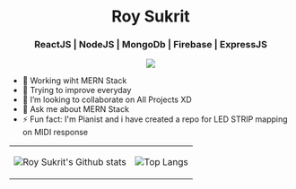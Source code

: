 <h1 align="center"> Roy Sukrit </h1>

<h3 align="center"> ReactJS | NodeJS | MongoDb | Firebase | ExpressJS  </h3>

<p align="center">
    
<a href="https://www.linkedin.com/in/sukrit-roy-chowdhury-398030146/">
    <img src="https://img.shields.io/badge/linkedin%20-%230077B5.svg?&style=for-the-badge&logo=linkedin&logoColor=white"/>
</a>

- 🔭 Working wiht MERN Stack 
- 🌱 Trying to improve everyday
- 👯 I’m looking to collaborate on All Projects XD
- 💬 Ask me about MERN Stack
- ⚡ Fun fact: I'm Pianist and i have created a repo for LED STRIP mapping on MIDI response 

<table align="center">
<tbody>
<td>
    
![Roy Sukrit's Github stats](https://github-readme-stats.vercel.app/api?username=roy-sukrit&theme=dark&show_icons=true)
</td>
<td>
    
![Top Langs](https://github-readme-stats.vercel.app/api/top-langs/?username=roy-sukrit&exclude_repo=natours-css&theme=dark&hide=hack&text_color=BDDFFF&layout=compact)
</td>
</tbody>
</table>

<!--
**roy-sukrit/roy-sukrit** is a ✨ _special_ ✨ repository because its `README.md` (this file) appears on your GitHub profile.

Here are some ideas to get you started:

- 🔭 I’m currently working on ...
- 🌱 I’m currently learning ...
- 👯 I’m looking to collaborate on ...
- 🤔 I’m looking for help with ...
- 💬 Ask me about ...
- 📫 How to reach me: ...
- 😄 Pronouns: ...
- ⚡ Fun fact: ...
-->
